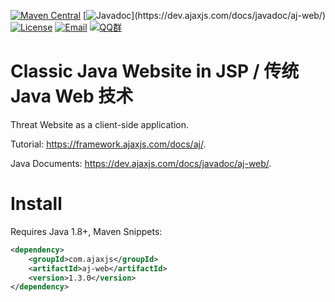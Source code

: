 [![Maven Central](https://img.shields.io/maven-central/v/com.ajaxjs/ajaxjs-web?label=Latest%20Release)](https://central.sonatype.com/artifact/com.ajaxjs/ajaxjs-web)
[![Javadoc](https://img.shields.io/badge/javadoc-1.3.0-brightgreen.svg?)](https://dev.ajaxjs.com/docs/javadoc/aj-web/)
[![License](https://img.shields.io/badge/license-Apache--2.0-green.svg?longCache=true&style=flat)](http://www.apache.org/licenses/LICENSE-2.0.txt)
[![Email](https://img.shields.io/badge/Contact--me-Email-orange.svg)](mailto:frank@ajaxjs.com)
[![QQ群](https://framework.ajaxjs.com/static/qq.svg)](https://shang.qq.com/wpa/qunwpa?idkey=3877893a4ed3a5f0be01e809e7ac120e346102bd550deb6692239bb42de38e22)

# Classic Java Website in JSP / 传统 Java Web 技术

Threat Website as a client-side application.

Tutorial: https://framework.ajaxjs.com/docs/aj/.

Java Documents: https://dev.ajaxjs.com/docs/javadoc/aj-web/.

# Install

Requires Java 1.8+, Maven Snippets:

```xml
<dependency>
    <groupId>com.ajaxjs</groupId>
    <artifactId>aj-web</artifactId>
    <version>1.3.0</version>
</dependency>
```